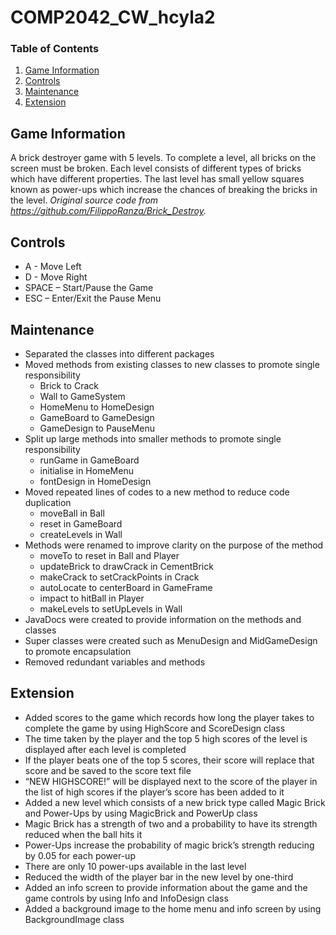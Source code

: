 # COMP2042_CW_hcyla2

### Table of Contents
1. [Game Information](https://github.com/Emi-Lize/COMP2042_CW_hcyla2#game-information)
2. [Controls](https://github.com/Emi-Lize/COMP2042_CW_hcyla2#controls)
3. [Maintenance](https://github.com/Emi-Lize/COMP2042_CW_hcyla2#maintenance)
4. [Extension](https://github.com/Emi-Lize/COMP2042_CW_hcyla2#extension)

## Game Information
A brick destroyer game with 5 levels. To complete a level, all bricks on the screen must be broken. Each level consists of different types of bricks which have different properties. The last level has small yellow squares known as power-ups which increase the chances of breaking the bricks in the level. *Original source code from https://github.com/FilippoRanza/Brick_Destroy.*

## Controls
- A - Move Left
- D - Move Right
- SPACE – Start/Pause the Game
- ESC – Enter/Exit the Pause Menu

## Maintenance
- Separated the classes into different packages
- Moved methods from existing classes to new classes to promote single responsibility
  - Brick to Crack
  - Wall to GameSystem
  - HomeMenu to HomeDesign
  - GameBoard to GameDesign
  - GameDesign to PauseMenu
- Split up large methods into smaller methods to promote single responsibility
  - runGame in GameBoard
  - initialise in HomeMenu
  - fontDesign in HomeDesign
- Moved repeated lines of codes to a new method to reduce code duplication
  - moveBall in Ball
  - reset in GameBoard
  - createLevels in Wall
- Methods were renamed to improve clarity on the purpose of the method
  - moveTo to reset in Ball and Player
  - updateBrick to drawCrack in CementBrick
  - makeCrack to setCrackPoints in Crack
  - autoLocate to centerBoard in GameFrame
  - impact to hitBall in Player
  - makeLevels to setUpLevels in Wall
- JavaDocs were created to provide information on the methods and classes
- Super classes were created such as MenuDesign and MidGameDesign to promote encapsulation
- Removed redundant variables and methods

## Extension
- Added scores to the game which records how long the player takes to complete the game by using HighScore and ScoreDesign class
- The time taken by the player and the top 5 high scores of the level is displayed after each level is completed
- If the player beats one of the top 5 scores, their score will replace that score and be saved to the score text file
- “NEW HIGHSCORE!” will be displayed next to the score of the player in the list of high scores if the player’s score has been added to it
- Added a new level which consists of a new brick type called Magic Brick and Power-Ups by using MagicBrick and PowerUp class
- Magic Brick has a strength of two and a probability to have its strength reduced when the ball hits it
- Power-Ups increase the probability of magic brick’s strength reducing by 0.05 for each power-up
- There are only 10 power-ups available in the last level
- Reduced the width of the player bar in the new level by one-third
- Added an info screen to provide information about the game and the game controls by using Info and InfoDesign class
- Added a background image to the home menu and info screen by using BackgroundImage class
